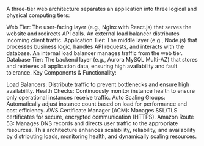 A three-tier web architecture separates an application into three logical and physical computing tiers:

Web Tier: The user-facing layer (e.g., Nginx with React.js) that serves the website and redirects API calls. An external load balancer distributes incoming client traffic.
Application Tier: The middle layer (e.g., Node.js) that processes business logic, handles API requests, and interacts with the database. An internal load balancer manages traffic from the web tier.
Database Tier: The backend layer (e.g., Aurora MySQL Multi-AZ) that stores and retrieves all application data, ensuring high availability and fault tolerance.
Key Components & Functionality:

Load Balancers: Distribute traffic to prevent bottlenecks and ensure high availability.
Health Checks: Continuously monitor instance health to ensure only operational instances receive traffic.
Auto Scaling Groups: Automatically adjust instance count based on load for performance and cost efficiency.
AWS Certificate Manager (ACM): Manages SSL/TLS certificates for secure, encrypted communication (HTTPS).
Amazon Route 53: Manages DNS records and directs user traffic to the appropriate resources.
This architecture enhances scalability, reliability, and availability by distributing loads, monitoring health, and dynamically scaling resources.
